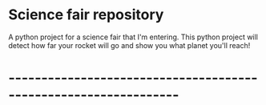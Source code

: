 # Science fair repository

A python project for a science fair that I'm entering. This python project will detect how far your rocket will go and show you what planet you'll reach!

# ----------------------------------------------------------------
